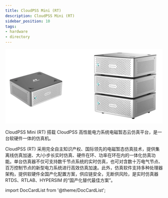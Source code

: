 ```yaml
---
title: CloudPSS Mini (RT)
description: CloudPSS Mini (RT)
sidebar_position: 10
tags:
- hardware
- directory
---
```


![CloudPSS Mini =x350](./mini.png "CloudPSS Mini")  

CloudPSS Mini (RT) 搭载 CloudPSS 高性能电力系统电磁暂态云仿真平台，是一台软硬件一体的仿真机。  

CloudPSS (RT) 采用完全自主知识产权、国际领先的电磁暂态仿真技术，提供集离线仿真加速、大/小步长实时仿真、硬件在环、功率在环在内的一体化仿真功能。单台仿真器不仅可支持数千节点系统的实时仿真，也可对含数十万电气节点、百万控制节点的新型电力系统进行高效仿真加速。此外，仿真软件支持多种处理器架构，提供软硬件全国产化配置方案，供应链安全，无断供风险，是实时仿真器 RTDS、RTLAB、HYPERSIM 的“国产化替代最佳方案”。

import DocCardList from '@theme/DocCardList';

<DocCardList />
